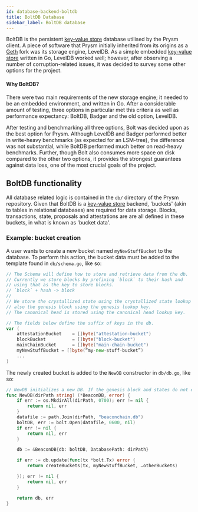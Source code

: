 ```yaml
---
id: database-backend-boltdb
title: BoltDB Database
sidebar_label: BoltDB database
---
```


BoltDB is the persistent [key-value store](../terminology.md#key-value-store) database utilised by the Prysm client. A piece of software that Prysm initially inherited from its origins as a [Geth](https://geth.ethereum.org/) fork was its storage engine, LevelDB. As a simple embedded [key-value store](../terminology.md#key-value-store) written in Go, LevelDB worked well; however, after observing a number of corruption-related issues, it was decided to survey some other options for the project.

#### Why BoltDB?

There were two main requirements of the new storage engine; it needed to be an embedded environment, and written in Go. After a considerable amount of testing, three options in particular met this criteria as well as performance expectancy: BoltDB, Badger and the old option, LevelDB.

After testing and benchmarking all three options, Bolt was decided upon as the best option for Prysm. Although LevelDB and Badger performed better in write-heavy benchmarks \(as expected for an LSM-tree\), the difference was not substantial, while BoltDB performed much better on read-heavy benchmarks. Further, though Bolt also consumes more space on disk compared to the other two options, it provides the strongest guarantees against data loss, one of the most crucial goals of the project.

## BoltDB functionality

All database related logic is contained in the `db/` directory of the Prysm repository. Given that BoltDB is a [key-value store](../terminology.md#key-value-store) backend, 'buckets' \(akin to tables in relational databases\) are required for data storage. Blocks, transactions, state, proposals and attestations are are all defined in these buckets, in what is known as 'bucket data'.

### Example: bucket creation

A user wants to create a new bucket named `myNewStuffBucket` to the database. To perform this action, the bucket data must be added to the template found in `db/schema.go`, like so:

```go
// The Schema will define how to store and retrieve data from the db.
// Currently we store blocks by prefixing `block` to their hash and
// using that as the key to store blocks.
// `block` + hash -> block
//
// We store the crystallized state using the crystallized state lookup key, and
// also the genesis block using the genesis lookup key.
// The canonical head is stored using the canonical head lookup key.

// The fields below define the suffix of keys in the db.
var (
    attestationBucket    = []byte("attestation-bucket")
    blockBucket          = []byte("block-bucket")
    mainChainBucket      = []byte("main-chain-bucket")
    myNewStuffBucket = []byte(“my-new-stuff-bucket”)
    ...
)
```

The newly created bucket is added to the `NewDB` constructor in `db/db.go`, like so:

```go
// NewDB initializes a new DB. If the genesis block and states do not exist, this method creates it.
func NewDB(dirPath string) (*BeaconDB, error) {
    if err := os.MkdirAll(dirPath, 0700); err != nil {
        return nil, err
    }
    datafile := path.Join(dirPath, "beaconchain.db")
    boltDB, err := bolt.Open(datafile, 0600, nil)
    if err != nil {
        return nil, err
    }

    db := &BeaconDB{db: boltDB, DatabasePath: dirPath}

    if err := db.update(func(tx *bolt.Tx) error {
        return createBuckets(tx, myNewStuffBucket, …otherBuckets)

    }); err != nil {
        return nil, err
    }

    return db, err
}
```
